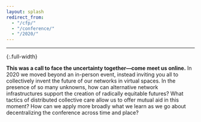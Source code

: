 ```yaml
---
layout: splash
redirect_from:
  - "/cfp/"
  - "/conference/"
  - "/2020/"
---
```


---
{:.full-width}

**This was a call to face the uncertainty together—come meet us online.**  In 2020 we moved beyond an in-person event, instead inviting you all to collectively invent the future of our networks in virtual spaces. In the presence of so many unknowns, how can alternative network infrastructures support the creation of radically equitable futures? What tactics of distributed collective care allow us to offer mutual aid in this moment? How can we apply more broadly what we learn as we go about decentralizing the conference across time and place?  

